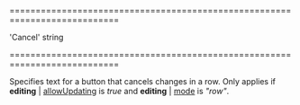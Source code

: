 <!--**
/*-------------------------------------------
    Auto-generated file. Do not modify.
-------------------------------------------

**-->
===========================================================================
<!--default-->'Cancel'<!--/default-->
<!--type-->string<!--/type-->
===========================================================================

<!--shortDescription-->
Specifies text for a button that cancels changes in a row. Only applies if **editing** | [allowUpdating]({basewidgetpath}/Configuration/editing/#allowUpdating) is *true* and **editing** | [mode]({basewidgetpath}/Configuration/editing/#mode) is *"row"*.
<!--/shortDescription-->

<!--fullDescription-->

<!--/fullDescription-->